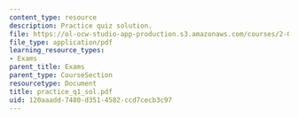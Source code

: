 ```yaml
---
content_type: resource
description: Practice quiz solution.
file: https://ol-ocw-studio-app-production.s3.amazonaws.com/courses/2-002-mechanics-and-materials-ii-spring-2004/120aaadd7480d3514582ccd7cecb3c97_practice_q1_sol.pdf
file_type: application/pdf
learning_resource_types:
- Exams
parent_title: Exams
parent_type: CourseSection
resourcetype: Document
title: practice_q1_sol.pdf
uid: 120aaadd-7480-d351-4582-ccd7cecb3c97
---
```

